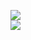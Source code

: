 [![](https://img.shields.io/badge/Made%20With-Github%20Spray-lightgrey.svg?style=for-the-badge&logo=github)](https://github.com/Annihil/github-spray#1830)  
[![](https://i.imgur.com/2DrTn0Z.gif)](https://github.com/Annihil/github-spray)